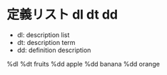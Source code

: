 # 定義リスト dl dt dd
- dl: description list
- dt: description term
- dd: definition description

%dl
  %dt fruits
  %dd apple
  %dd banana
  %dd orange

